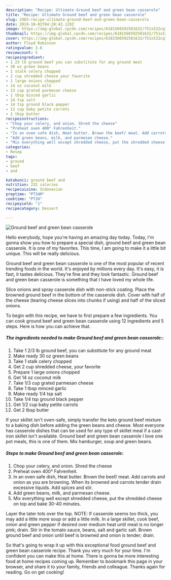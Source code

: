 ```yaml
---
description: "Recipe: Ultimate Ground beef and green bean casserole"
title: "Recipe: Ultimate Ground beef and green bean casserole"
slug: 2983-recipe-ultimate-ground-beef-and-green-bean-casserole
date: 2019-10-01T04:20:43.120Z
image: https://img-global.cpcdn.com/recipes/6181566592581632/751x532cq70/ground-beef-and-green-bean-casserole-recipe-main-photo.jpg
thumbnail: https://img-global.cpcdn.com/recipes/6181566592581632/751x532cq70/ground-beef-and-green-bean-casserole-recipe-main-photo.jpg
cover: https://img-global.cpcdn.com/recipes/6181566592581632/751x532cq70/ground-beef-and-green-bean-casserole-recipe-main-photo.jpg
author: Floyd Robinson
ratingvalue: 3.8
reviewcount: 5
recipeingredient:
- 1 23 lb ground beef you can substitute for any ground meat
- 30 oz green beans
- 1 stalk celery chopped
- 2 cup shredded cheese your favorite
- 1 large onions chopped
- 14 oz coconut milk
- 13 cup grated parmesan cheese
- 1 tbsp minced garlic
- 14 tsp salt
- 14 tsp ground black pepper
- 12 cup baby petite carrots
- 2 tbsp butter
recipeinstructions:
- "Chop your celery, and onion. Shred the cheese"
- "Preheat oven 400° Fahrenheit."
- "In an oven safe dish, Heat butter. Brown the beef/ meat. Add carrots and onion as you are browning. When its browned and carrots tender drain excessive liquids. Add spices and stir."
- "Add green beans, milk, and parmesan cheese."
- "Mix everything well except shredded cheese, put the shredded cheese on top and bake 30-40 minutes."
categories:
- Resep
tags:
- ground
- beef
- and

katakunci: ground beef and
nutrition: 232 calories
recipecuisine: Indonesian
preptime: "PT34M"
cooktime: "PT2H"
recipeyield: "1"
recipecategory: Dessert

---
```



![Ground beef and green bean casserole](https://img-global.cpcdn.com/recipes/6181566592581632/751x532cq70/ground-beef-and-green-bean-casserole-recipe-main-photo.jpg)

Hello everybody, hope you're having an amazing day today. Today, I'm gonna show you how to prepare a special dish, ground beef and green bean casserole. It is one of my favorites. This time, I am going to make it a little bit unique. This will be really delicious.

Ground beef and green bean casserole is one of the most popular of recent trending foods in the world. It's enjoyed by millions every day. It's easy, it is fast, it tastes delicious. They're fine and they look fantastic. Ground beef and green bean casserole is something that I have loved my whole life.

Slice onions and spray casserole dish with non-stick coating. Place the browned ground beef in the bottom of the casserole dish. Cover with half of the cheese (tearing cheese slices into chunks if using) and half of the sliced onions.


To begin with this recipe, we have to first prepare a few ingredients. You can cook ground beef and green bean casserole using 12 ingredients and 5 steps. Here is how you can achieve that.

##### The ingredients needed to make Ground beef and green bean casserole::

1. Take 1 2/3 lb ground beef, you can substitute for any ground meat
1. Make ready 30 oz green beans
1. Take 1 stalk celery chopped
1. Get 2 cup shredded cheese, your favorite
1. Prepare 1 large onions chopped
1. Get 14 oz coconut milk
1. Take 1/3 cup grated parmesan cheese
1. Take 1 tbsp minced garlic
1. Make ready 1/4 tsp salt
1. Take 1/4 tsp ground black pepper
1. Get 1/2 cup baby petite carrots
1. Get 2 tbsp butter


If your skillet isn&#39;t oven-safe, simply transfer the keto ground beef mixture to a baking dish before adding the green beans and cheese. Most everyone has casserole dishes that can be used for any type of skillet meal if a cast-iron skillet isn&#39;t available. Ground beef and green bean casserole I love one pot meals, this is one of them. Mix hamburger, soup and green beans. 

##### Steps to make Ground beef and green bean casserole:

1. Chop your celery, and onion. Shred the cheese
1. Preheat oven 400° Fahrenheit.
1. In an oven safe dish, Heat butter. Brown the beef/ meat. Add carrots and onion as you are browning. When its browned and carrots tender drain excessive liquids. Add spices and stir.
1. Add green beans, milk, and parmesan cheese.
1. Mix everything well except shredded cheese, put the shredded cheese on top and bake 30-40 minutes.


Layer the tater tots over the top. NOTE: If casserole seems too thick, you may add a little more soup or add a little milk. In a large skillet, cook beef, onion and green pepper if desired over medium heat until meat is no longer pink; drain. Stir in the tomato sauce, beans, salt and garlic salt. Brown ground beef and onion until beef is browned and onion is tender; drain. 

So that's going to wrap it up with this exceptional food ground beef and green bean casserole recipe. Thank you very much for your time. I'm confident you can make this at home. There is gonna be more interesting food at home recipes coming up. Remember to bookmark this page in your browser, and share it to your family, friends and colleague. Thanks again for reading. Go on get cooking!
